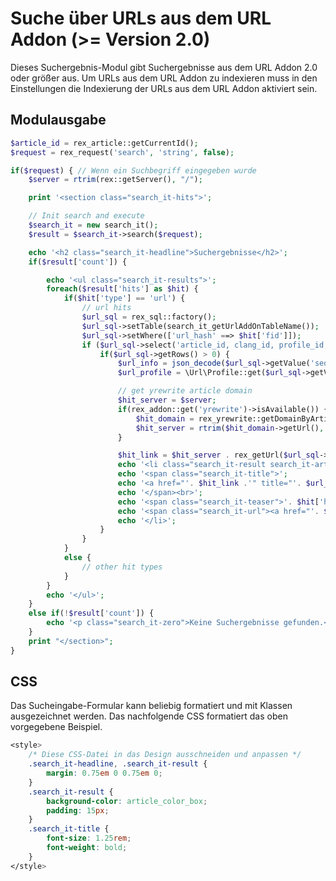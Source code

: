 # Suche über URLs aus dem URL Addon (>= Version 2.0)

Dieses Suchergebnis-Modul gibt Suchergebnisse aus dem URL Addon 2.0 oder größer aus. Um URLs aus dem URL Addon zu indexieren muss in den Einstellungen die Indexierung der URLs aus dem URL Addon aktiviert sein.

## Modulausgabe

```php
$article_id = rex_article::getCurrentId();
$request = rex_request('search', 'string', false);

if($request) { // Wenn ein Suchbegriff eingegeben wurde
	$server = rtrim(rex::getServer(), "/");

	print '<section class="search_it-hits">';

	// Init search and execute
    $search_it = new search_it();
    $result = $search_it->search($request);

	echo '<h2 class="search_it-headline">Suchergebnisse</h2>';
	if($result['count']) {

		echo '<ul class="search_it-results">';
		foreach($result['hits'] as $hit) {
			if($hit['type'] == 'url') {
				// url hits
				$url_sql = rex_sql::factory();
				$url_sql->setTable(search_it_getUrlAddOnTableName());
				$url_sql->setWhere(['url_hash' ==> $hit['fid']]);
				if ($url_sql->select('article_id, clang_id, profile_id, data_id, seo')) {
					if($url_sql->getRows() > 0) {
						$url_info = json_decode($url_sql->getValue('seo'), true);
						$url_profile = \Url\Profile::get($url_sql->getValue('profile_id'));

						// get yrewrite article domain
						$hit_server = $server;
						if(rex_addon::get('yrewrite')->isAvailable()) {
							$hit_domain = rex_yrewrite::getDomainByArticleId($url_sql->getValue('article_id'), $url_sql->getValue('clang_id'));
							$hit_server = rtrim($hit_domain->getUrl(), "/");
						}

						$hit_link = $hit_server . rex_getUrl($url_sql->getValue('article_id'), $url_sql->getValue('clang_id'), [$url_profile->getNamespace() => $url_sql->getValue('data_id'), 'search_highlighter' => $request]);
						echo '<li class="search_it-result search_it-article">';
						echo '<span class="search_it-title">';
						echo '<a href="'. $hit_link .'" title="'. $url_info['title'] .'">'. $url_info['title'] .'</a>';
						echo '</span><br>';
						echo '<span class="search_it-teaser">'. $hit['highlightedtext'] .'</span><br>';
						echo '<span class="search_it-url"><a href="'. $hit_link .'" title="'. $url_info['title'] .'">'.$hit_server.rex_getUrl($url_sql->getValue('article_id'), $url_sql->getValue('clang_id'), [$url_profile->getNamespace() => $url_sql->getValue('data_id')]).'</a></span>';
						echo '</li>';
					}
				}
			}
			else {
                // other hit types
            }
        }
        echo '</ul>';
    }
	else if(!$result['count']) {
		echo '<p class="search_it-zero">Keine Suchergebnisse gefunden.</p>';
	}
	print "</section>";
}
```

## CSS

Das Sucheingabe-Formular kann beliebig formatiert und mit Klassen ausgezeichnet werden. Das nachfolgende CSS formatiert das oben vorgegebene Beispiel.

```css
<style>
    /* Diese CSS-Datei in das Design ausschneiden und anpassen */
	.search_it-headline, .search_it-result {
		margin: 0.75em 0 0.75em 0;
	}
	.search_it-result {
		background-color: article_color_box;
		padding: 15px;
	}
	.search_it-title {
		font-size: 1.25rem;
		font-weight: bold;
	}
</style>
```
